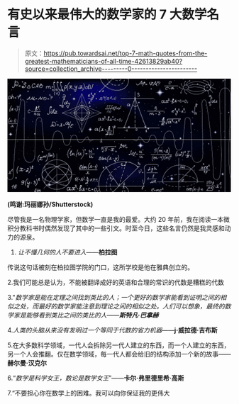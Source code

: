 # 有史以来最伟大的数学家的 7 大数学名言

> 原文：<https://pub.towardsai.net/top-7-math-quotes-from-the-greatest-mathematicians-of-all-time-42613829ab40?source=collection_archive---------0----------------------->

![](img/515942882a58efdb68d7bf421608611e.png)

**(鸣谢:玛丽娜孙/Shutterstock)**

尽管我是一名物理学家，但数学一直是我的最爱。大约 20 年前，我在阅读一本微积分教科书时偶然发现了其中的一些引文。时至今日，这些名言仍然是我灵感和动力的源泉。

1.  *让不懂几何的人不要进入*——**柏拉图**

传说这句话被刻在柏拉图学院的门口，这所学校是他在雅典创立的。

2.我们可能总是认为，不能被翻译成好的英语和合理的常识的代数是糟糕的代数

3."*数学家是能在定理之间找到类比的人；一个更好的数学家能看到证明之间的相似之处，而最好的数学家能注意到理论之间的相似之处。人们可以想象，最终的数学家是能够看到类比之间的类比的人——**斯特凡·巴拿赫***

4.*人类的头脑从来没有发明过一个等同于代数的省力机器*——**j·威拉德·吉布斯**

5.在大多数科学领域，一代人会拆除另一代人建立的东西，而一个人建立的东西，另一个人会推翻。仅在数学领域，每一代人都会给旧的结构添加一个新的故事——**赫尔曼·汉克尔**

6.“*数学是科学女王，数论是数学女王*”——**卡尔·弗里德里希·高斯**

7.“不要担心你在数学上的困难。我可以向你保证我的更伟大